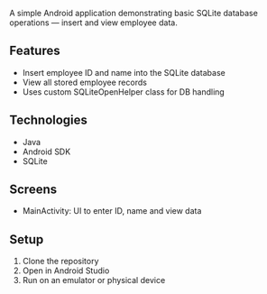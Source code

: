 A simple Android application demonstrating basic SQLite database operations — insert and view employee data.

## Features
- Insert employee ID and name into the SQLite database
- View all stored employee records
- Uses custom SQLiteOpenHelper class for DB handling

## Technologies
- Java
- Android SDK
- SQLite

## Screens
- MainActivity: UI to enter ID, name and view data

## Setup
1. Clone the repository
2. Open in Android Studio
3. Run on an emulator or physical device
